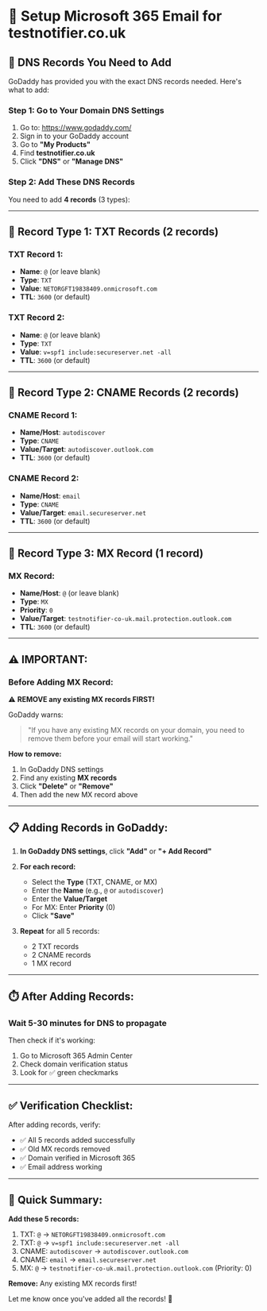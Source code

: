 # 📧 Setup Microsoft 365 Email for testnotifier.co.uk

## 🎯 **DNS Records You Need to Add**

GoDaddy has provided you with the exact DNS records needed. Here's what to add:

### **Step 1: Go to Your Domain DNS Settings**

1. Go to: https://www.godaddy.com/
2. Sign in to your GoDaddy account
3. Go to **"My Products"**
4. Find **testnotifier.co.uk**
5. Click **"DNS"** or **"Manage DNS"**

### **Step 2: Add These DNS Records**

You need to add **4 records** (3 types):

---

## 📝 **Record Type 1: TXT Records (2 records)**

### **TXT Record 1:**
- **Name**: `@` (or leave blank)
- **Type**: `TXT`
- **Value**: `NETORGFT19838409.onmicrosoft.com`
- **TTL**: `3600` (or default)

### **TXT Record 2:**
- **Name**: `@` (or leave blank)
- **Type**: `TXT`
- **Value**: `v=spf1 include:secureserver.net -all`
- **TTL**: `3600` (or default)

---

## 📝 **Record Type 2: CNAME Records (2 records)**

### **CNAME Record 1:**
- **Name/Host**: `autodiscover`
- **Type**: `CNAME`
- **Value/Target**: `autodiscover.outlook.com`
- **TTL**: `3600` (or default)

### **CNAME Record 2:**
- **Name/Host**: `email`
- **Type**: `CNAME`
- **Value/Target**: `email.secureserver.net`
- **TTL**: `3600` (or default)

---

## 📝 **Record Type 3: MX Record (1 record)**

### **MX Record:**
- **Name/Host**: `@` (or leave blank)
- **Type**: `MX`
- **Priority**: `0`
- **Value/Target**: `testnotifier-co-uk.mail.protection.outlook.com`
- **TTL**: `3600` (or default)

---

## ⚠️ **IMPORTANT:**

### **Before Adding MX Record:**

⚠️ **REMOVE any existing MX records FIRST!**

GoDaddy warns:
> "If you have any existing MX records on your domain, you need to remove them before your email will start working."

**How to remove:**
1. In GoDaddy DNS settings
2. Find any existing **MX records**
3. Click **"Delete"** or **"Remove"**
4. Then add the new MX record above

---

## 📋 **Adding Records in GoDaddy:**

1. **In GoDaddy DNS settings**, click **"Add"** or **"+ Add Record"**
2. **For each record:**
   - Select the **Type** (TXT, CNAME, or MX)
   - Enter the **Name** (e.g., `@` or `autodiscover`)
   - Enter the **Value/Target**
   - For MX: Enter **Priority** (0)
   - Click **"Save"**

3. **Repeat** for all 5 records:
   - 2 TXT records
   - 2 CNAME records
   - 1 MX record

---

## ⏱️ **After Adding Records:**

### **Wait 5-30 minutes** for DNS to propagate

Then check if it's working:
1. Go to Microsoft 365 Admin Center
2. Check domain verification status
3. Look for ✅ green checkmarks

---

## ✅ **Verification Checklist:**

After adding records, verify:
- ✅ All 5 records added successfully
- ✅ Old MX records removed
- ✅ Domain verified in Microsoft 365
- ✅ Email address working

---

## 🎯 **Quick Summary:**

**Add these 5 records:**
1. TXT: `@` → `NETORGFT19838409.onmicrosoft.com`
2. TXT: `@` → `v=spf1 include:secureserver.net -all`
3. CNAME: `autodiscover` → `autodiscover.outlook.com`
4. CNAME: `email` → `email.secureserver.net`
5. MX: `@` → `testnotifier-co-uk.mail.protection.outlook.com` (Priority: 0)

**Remove:** Any existing MX records first!

Let me know once you've added all the records! 🚀
